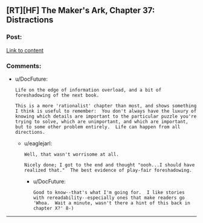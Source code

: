 ## [RT][HF] The Maker's Ark, Chapter 37: Distractions

### Post:

[Link to content](http://docfuture.tumblr.com/post/158685551841/the-makers-ark-chapter-37)

### Comments:

- u/DocFuture:
  ```
  Life on the edge of information overload, and a bit of foreshadowing of the next book.

  This is a more 'rationalist' chapter than most, and shows something I think is useful to remember:  You don't always have the luxury of knowing which details are important to the particular puzzle you're trying to solve, which are unimportant, and which are important, but to some other problem entirely.  Life can happen from all directions.
  ```

  - u/eaglejarl:
    ```
    Well, that wasn't worrisome at all. 

    Nicely done; I got to the end and thought "oooh...I should have realized that."  The best evidence of play-fair foreshadowing.
    ```

    - u/DocFuture:
      ```
      Good to know--that's what I'm going for.  I like stories with rereadability--especially ones that make readers go 'Whoa.  Wait a minute, wasn't there a hint of this back in chapter X?' 8-)
      ```

---

